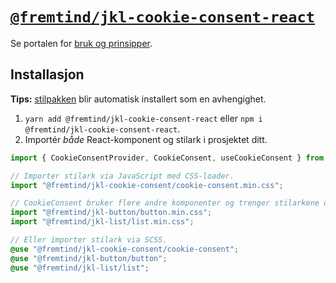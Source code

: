 # [`@fremtind/jkl-cookie-consent-react`](https://jokul.fremtind.no/komponenter/cookie-consent)

Se portalen for [bruk og prinsipper](https://jokul.fremtind.no/komponenter/cookie-consent).

## Installasjon

**Tips:** [stilpakken](../cookie-consent/) blir automatisk installert som en avhengighet.

1. `yarn add @fremtind/jkl-cookie-consent-react` eller `npm i @fremtind/jkl-cookie-consent-react`.
2. Importér _både_ React-komponent og stilark i prosjektet ditt.

```js
import { CookieConsentProvider, CookieConsent, useCookieConsent } from "@fremtind/jkl-cookie-consent-react";

// Importer stilark via JavaScript med CSS-loader.
import "@fremtind/jkl-cookie-consent/cookie-consent.min.css";

// CookieConsent bruker flere andre komponenter og trenger stilarkene deres for å fungere.
import "@fremtind/jkl-button/button.min.css";
import "@fremtind/jkl-list/list.min.css";
```

```scss
// Eller importer stilark via SCSS.
@use "@fremtind/jkl-cookie-consent/cookie-consent";
@use "@fremtind/jkl-button/button";
@use "@fremtind/jkl-list/list";
```
